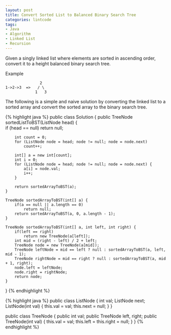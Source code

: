 ```yaml
---
layout: post
title: Convert Sorted List to Balanced Binary Search Tree
categories: lintcode
tags:
- Java
- Algorithm
- Linked List
- Recursion
---
```


Given a singly linked list where elements are sorted in ascending order, convert it to a height balanced binary search tree.

Example

```
               2
1->2->3  =>   / \
             1   3
```


The following is a simple and naive solution by converting the linked list to a sorted array and convert the sorted array to the binary search tree.

{% highlight java %}
public class Solution {
    public TreeNode sortedListToBST(ListNode head) {  
        if (head == null)
            return null;
        
        int count = 0;
        for (ListNode node = head; node != null; node = node.next)
            count++;
        
        int[] a = new int[count];
        int i = 0;
        for (ListNode node = head; node != null; node = node.next) {
            a[i] = node.val;
            i++;
        }
        
        return sortedArrayToBST(a);
    }
    
    TreeNode sortedArrayToBST(int[] a) {  
        if(a == null || a.length == 0)
            return null;
        return sortedArrayToBST(a, 0, a.length - 1);
    }
    
    TreeNode sortedArrayToBST(int[] a, int left, int right) {
        if(left == right)
            return new TreeNode(a[left]);
        int mid = (right - left) / 2 + left;
        TreeNode node = new TreeNode(a[mid]);
        TreeNode leftNode = mid == left ? null : sortedArrayToBST(a, left, mid - 1);
        TreeNode rightNode = mid == right ? null : sortedArrayToBST(a, mid + 1, right);
        node.left = leftNode;
        node.right = rightNode;
        return node;
    }
}
{% endhighlight %}

{% highlight java %}
public class ListNode {
    int val;
    ListNode next;
    ListNode(int val) {
        this.val = val;
        this.next = null;
    }
}

public class TreeNode {
    public int val;
    public TreeNode left, right;
    public TreeNode(int val) {
        this.val = val;
        this.left = this.right = null;
    }
}
{% endhighlight %}